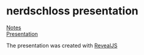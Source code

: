 # nerdschloss presentation

[Notes](https://wiki.section77.de/de/projekte/nerdschloss/vorstellung)  
[Presentation](https://section77.github.io/nerdschloss-presentation/)  

The presentation was created with [RevealJS](https://revealjs.com)

